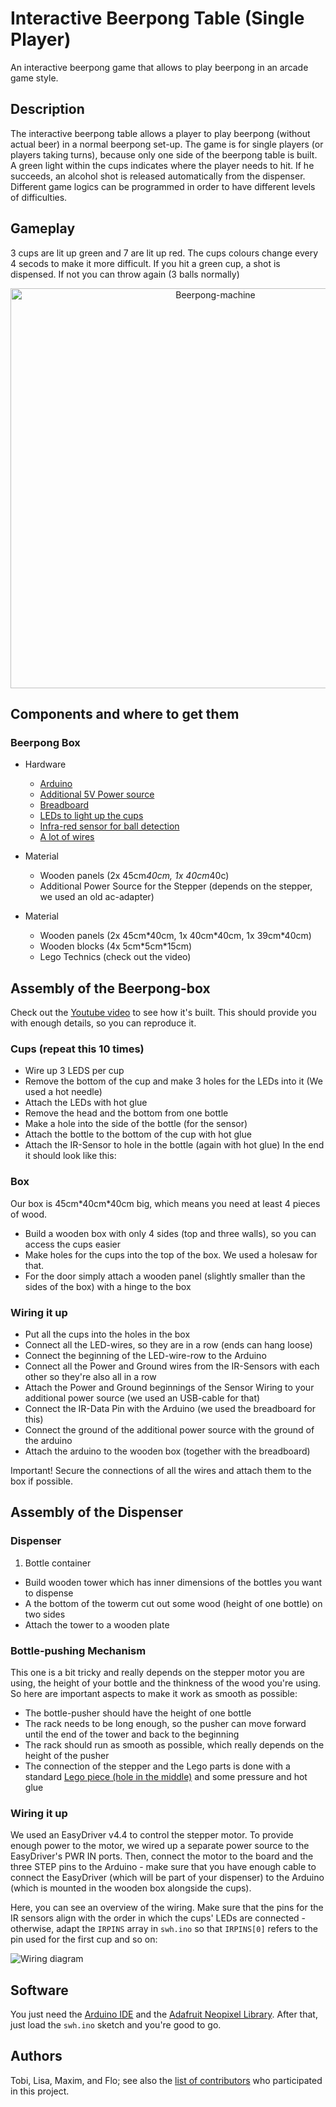 # Interactive Beerpong Table (Single Player)

An interactive beerpong game that allows to play beerpong in an arcade game style.

## Description
The interactive beerpong table allows a player to play beerpong (without actual beer) in a normal beerpong set-up. The game is for single players (or players taking turns), because only one side of the beerpong table is built.
A green light within the cups indicates where the player needs to hit. If he succeeds, an alcohol shot is released automatically from the dispenser. Different game logics can be programmed in order to have different levels of difficulties.

## Gameplay

3 cups are lit up green and 7 are lit up red. The cups colours change every 4 secods to make it more difficult. If you hit a green cup, a shot is dispensed. If not you can throw again (3 balls normally)

<p align="center"><a href="https://www.youtube.com/watch?v=cWcqSVTLIn0">
  <img src="https://img.youtube.com/vi/cWcqSVTLIn0/0.jpg" title="Beerpong-machine" width="640" />
</a></p>

## Components and where to get them
### Beerpong Box
* Hardware
    * [Arduino](https://store.arduino.cc/arduino-leonardo-with-headers)
    * [Additional 5V Power source](https://www.sparkfun.com/products/12977)
    * [Breadboard](https://www.sparkfun.com/products/12615)
    * [LEDs to light up the cups](http://www.ebay.com/itm/10-1000pcs-WS2812B-5050-RGB-LED-no-PCB-Board-1-LED-Module-Pixel-Light-5V-/221989107317?var=&hash=item33af94f675:m:m_MtWTkA9QfpJUMVl3_-mZQ)
    * [Infra-red sensor for ball detection](https://www.ebay.com/p/10pcs-IR-Infrared-Obstacle-Avoidance-Sensor-Module-for-Arduino-Smart-Car-Robot/1149951524?iid=322371790311)
    * [A lot of wires](https://www.conrad.de/de/raspberry-pi-verbindungskabel-rb-cb1-25-1192229.html?gclid=Cj0KEQjwkZfLBRCzg-69tJy84N8BEiQAffAwqhcOIRJZI9cYf5_AMAyMzOXRfxqoOpha5KWjcE8c7AQaAp4F8P8HAQ&insert_kz=VQ&ef_id=V31VEgAAAPxQoMuU:20170712123835:s)
* Material
    * Wooden panels (2x 45cm*40cm, 1x 40cm*40c)
    * Additional Power Source for the Stepper (depends on the stepper, we used an old ac-adapter)
    
* Material
    * Wooden panels (2x 45cm\*40cm, 1x 40cm\*40cm, 1x 39cm\*40cm)
    * Wooden blocks (4x 5cm\*5cm\*15cm)
    * Lego Technics (check out the video)

## Assembly of the Beerpong-box

Check out the [Youtube video](https://www.youtube.com/watch?v=cWcqSVTLIn0) to see how it's built. This should provide you with enough details, so you can reproduce it.

### Cups (repeat this 10 times) 
* Wire up 3 LEDS per cup
* Remove the bottom of the cup and make 3 holes for the LEDs into it (We used a hot needle)
* Attach the LEDs with hot glue
* Remove the head and the bottom from one bottle
* Make a hole into the side of the bottle (for the sensor)
* Attach the bottle to the bottom of the cup with hot glue
* Attach the IR-Sensor to hole in the bottle (again with hot glue)
In the end it should look like this:

### Box

Our box is 45cm\*40cm\*40cm big, which means you need at least 4 pieces of wood. 

* Build a wooden box with only 4 sides (top and three walls), so you can access the cups easier
* Make holes for the cups into the top of the box. We used a holesaw for that.
* For the door simply attach a wooden panel (slightly smaller than the sides of the box) with a hinge to the box

### Wiring it up
* Put all the cups into the holes in the box
* Connect all the LED-wires, so they are in a row (ends can hang loose)
* Connect the beginning of the LED-wire-row to the Arduino
* Connect all the Power and Ground wires from the IR-Sensors with each other so they're also all in a row
* Attach the Power and Ground beginnings of the Sensor Wiring to your additional power source (we used an USB-cable for that)
* Connect the IR-Data Pin with the Arduino (we used the breadboard for this)
* Connect the ground of the additional power source with the ground of the arduino
* Attach the arduino to the wooden box (together with the breadboard)

Important! Secure the connections of all the wires and attach them to the box if possible.

## Assembly of the Dispenser

### Dispenser
1. Bottle container
* Build  wooden tower which has inner dimensions of the bottles you want to dispense
* A the bottom of the towerm cut out some wood (height of one bottle) on two sides
* Attach the tower to a wooden plate

### Bottle-pushing Mechanism
This one is a bit tricky and really depends on the stepper motor you are using, the height of your bottle and the thinkness of the wood you're using. So here are important aspects to make it work as smooth as possible:
* The bottle-pusher should have the height of one bottle
* The rack needs to be long enough, so the pusher can move forward until the end of the tower and back to the beginning
* The rack should run as smooth as possible, which really depends on the height of the pusher
* The connection of the stepper and the Lego parts is done with a standard [Lego piece (hole in the middle)](http://img.brickowl.com/files/image_cache/larger/lego-yellow-technic-brick-1-x-2-with-hole-3700-30-64503-93.jpg) and some pressure and hot glue 

### Wiring it up

We used an EasyDriver v4.4 to control the stepper motor. To provide enough power to the motor, we wired up a separate power source to the EasyDriver's PWR IN ports. Then, connect the motor to the board and the three STEP pins to the Arduino - make sure that you have enough cable to connect the EasyDriver (which will be part of your dispenser) to the Arduino (which is mounted in the wooden box alongside the cups).

Here, you can see an overview of the wiring. Make sure that the pins for the IR sensors align with the order in which the cups' LEDs are connected - otherwise, adapt the `IRPINS` array in `swh.ino` so that `IRPINS[0]` refers to the pin used for the first cup and so on:

![Wiring diagram](https://raw.githubusercontent.com/cdtm-swh/cdtm-swh/master/wiring.png)

## Software
You just need the [Arduino IDE](https://www.arduino.cc/en/main/software) and the [Adafruit Neopixel Library](https://github.com/adafruit/Adafruit_NeoPixel). After that, just load the `swh.ino` sketch and you're good to go.

## Authors

Tobi, Lisa, Maxim, and Flo; see also the [list of contributors](https://github.com/cdtm-swh/cdtm-swh/graphs/contributors) who participated in this project.

